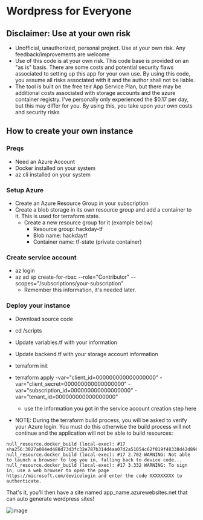 # Wordpress for Everyone
## Disclaimer: Use at your own risk
- Unofficial, unauthorized, personal project. Use at your own risk. Any feedback/improvements are welcome
- Use of this code is at your own risk.  This code base is provided on an "as is" basis.   There are some costs and potential security flaws associated to setting up this app for your own use.  By using this code, you assume all risks associated with it and the author shall not be liable.
- The tool is built on the free teir App Service Plan, but there may be additional costs associated with storage accounts and the azure container registry.   I've personally only experienced the $0.17 per day, but this may differ for you.   By using this, you take upon your own costs and security risks
## How to create your own instance

### Preqs
- Need an Azure Account
- Docker installed on your system
- az cli installed on your system

### Setup Azure
- Create an Azure Resource Group in your subscription
- Create a blob storage in its own resource group and add a container to it.    This is used for terraform state.
  - Create a new resource group for it (example below)
    - Resource group:  hackday-tf
    - Blob name: hackdaytf
    - Container name: tf-state  (private container)

### Create service account
- az login
- az ad sp create-for-rbac --role="Contributor" --scopes="/subscriptions/your-subscription"
  - Remember this information, it's needed later.

### Deploy your instance
- Download source code
- cd /scripts
- Update variables.tf with your information
- Update backend.tf with your storage account information
- terraform init  
- terraform apply -var="client_id=000000000000000000" -var="client_secret=000000000000000000" -var="subscription_id=000000000000000000" -var="tenant_id=000000000000000000"
  - use the information you got in the service account creation step here

- NOTE:  During the terraform build process, you will be asked to verify your Azure login.  You must do this otherwise the build process will not continue and the application will not be able to build resources:

```null_resource.docker_build (local-exec): #17 [12/12] RUN /azure-cli/bin/python -m azure.cli login
null_resource.docker_build (local-exec): #17 sha256:3027a084ed488d73d3fc32e787b314d4aa07d2a51054c62f819f48338d42d896
null_resource.docker_build (local-exec): #17 2.702 WARNING: Not able to launch a browser to log you in, falling back to device code...
null_resource.docker_build (local-exec): #17 3.332 WARNING: To sign in, use a web browser to open the page https://microsoft.com/devicelogin and enter the code XXXXXXXXX to authenticate.
```

That's it, you'll then have a site named app_name.azurewebsites.net that can auto generate wordpress sites!

![image](https://user-images.githubusercontent.com/1486739/125998795-82aa1f79-87a9-4cdd-a7f7-49a7942cc1e8.png)

